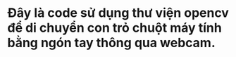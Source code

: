 # Đây là code sử dụng thư viện opencv để di chuyển con trỏ chuột máy tính bằng ngón tay thông qua webcam.

